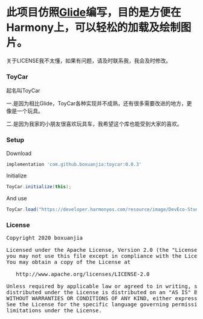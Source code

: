 # 此项目仿照[Glide](https://github.com/bumptech/glide)编写，目的是方便在Harmony上，可以轻松的加载及绘制图片。

关于LICENSE我不太懂，如果有问题，请及时联系我，我会及时修改。

### ToyCar

起名叫ToyCar

一.是因为相比Glide，ToyCar各种实现并不成熟，还有很多需要改进的地方，更像是一个玩具。

二.是因为我家的小朋友很喜欢玩具车，我希望这个库也能受到大家的喜欢。

### Setup
Download
```groovy
implementation 'com.github.boxuanjia:toycar:0.0.3'
```

Initialize
```java
ToyCar.initialize(this);
```
And use
```java
ToyCar.load("https://developer.harmonyos.com/resource/image/DevEco-Studio/DevEco-Studio-0.png").into(image);
```

### License
<pre>
Copyright 2020 boxuanjia

Licensed under the Apache License, Version 2.0 (the "License");
you may not use this file except in compliance with the License.
You may obtain a copy of the License at

   http://www.apache.org/licenses/LICENSE-2.0

Unless required by applicable law or agreed to in writing, software
distributed under the License is distributed on an "AS IS" BASIS,
WITHOUT WARRANTIES OR CONDITIONS OF ANY KIND, either express or implied.
See the License for the specific language governing permissions and
limitations under the License.
</pre>
